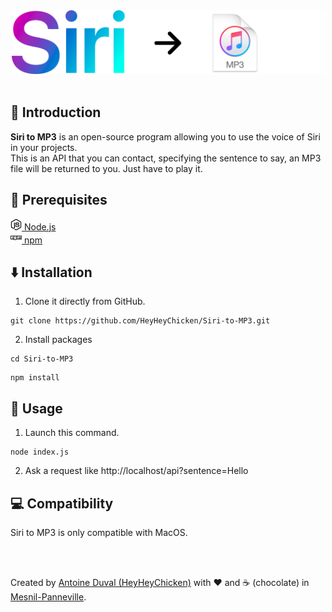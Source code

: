 <div align="center">
<img src="https://github.com/HeyHeyChicken/Siri-to-MP3/blob/main/resources/logo.png" alt="Logo" width="500">
</div>
<br>

## 👋 Introduction

**Siri to MP3** is an open-source program allowing you to use the voice of Siri in your projects.<br/>
This is an API that you can contact, specifying the sentence to say, an MP3 file will be returned to you. Just have to play it.

## 🔧 Prerequisites

[<img src="https://github.com/HeyHeyChicken/Siri-to-MP3/blob/main/resources/nodeJSLogo.png" width="18" /> Node.js](https://nodejs.org/)<br/>
[<img src="https://github.com/HeyHeyChicken/Siri-to-MP3/blob/main/resources/npmLogo.png" width="18" /> npm](https://npmjs.com/)<br/>

## ⬇️ Installation

1) Clone it directly from GitHub.
```
git clone https://github.com/HeyHeyChicken/Siri-to-MP3.git
```
2) Install packages
```
cd Siri-to-MP3
```
```
npm install
```

## 🚀 Usage

1) Launch this command.
```
node index.js
```
2) Ask a request like http://localhost/api?sentence=Hello

## 💻 Compatibility

Siri to MP3 is only compatible with MacOS.

<br>
<br>

Created by [Antoine Duval (HeyHeyChicken)](//antoine.cuffel.fr) with ❤ and ☕ (chocolate) in [Mesnil-Panneville](//en.wikipedia.org/wiki/Mesnil-Panneville).

